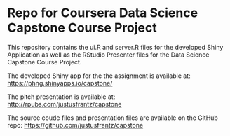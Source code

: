# Repo for Coursera Data Science Capstone Course Project

This repository contains the ui.R and server.R files for the developed Shiny Application as well as the RStudio Presenter files for the Data Science Capstone Course Project.

The developed Shiny app for the the assignment is available at: https://phng.shinyapps.io/capstone/

The pitch presentation is available at: http://rpubs.com/justusfrantz/capstone

The source coude files and presentation files are available on the GitHub repo: https://github.com/justusfrantz/capstone
